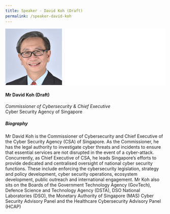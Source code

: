 ```yaml
---
title: Speaker - David Koh (Draft)
permalink: /speaker-david-koh
---
```


![David Koh](/images/speakers/speaker-full-left-test-2.jpg)

#### **Mr David Koh (Draft)**

*Commissioner of Cybersecurity & Chief Executive*  
Cyber Security Agency of Singapore

##### **Biography**

Mr David Koh is the Commissioner of Cybersecurity and Chief Executive of the Cyber Security Agency (CSA) of Singapore. As the Commissioner, he has the legal authority to investigate cyber threats and incidents to ensure that essential services are not disrupted in the event of a cyber-attack. Concurrently, as Chief Executive of CSA, he leads Singapore’s efforts to provide dedicated and centralised oversight of national cyber security functions. These include enforcing the cybersecurity legislation, strategy and policy development, cyber security operations, ecosystem development, public outreach and international engagement. Mr Koh also sits on the Boards of the Government Technology Agency (GovTech), Defence Science and Technology Agency (DSTA), DSO National Laboratories (DSO), the Monetary Authority of Singapore (MAS) Cyber Security Advisory Panel and the Healthcare Cybersecurity Advisory Panel (HCAP)